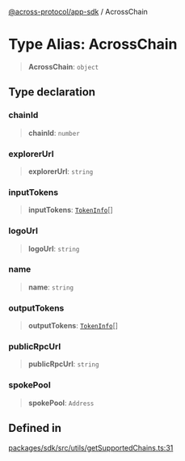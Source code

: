 [@across-protocol/app-sdk](../README.md) / AcrossChain

# Type Alias: AcrossChain

> **AcrossChain**: `object`

## Type declaration

### chainId

> **chainId**: `number`

### explorerUrl

> **explorerUrl**: `string`

### inputTokens

> **inputTokens**: [`TokenInfo`](TokenInfo.md)[]

### logoUrl

> **logoUrl**: `string`

### name

> **name**: `string`

### outputTokens

> **outputTokens**: [`TokenInfo`](TokenInfo.md)[]

### publicRpcUrl

> **publicRpcUrl**: `string`

### spokePool

> **spokePool**: `Address`

## Defined in

[packages/sdk/src/utils/getSupportedChains.ts:31](https://github.com/across-protocol/toolkit/blob/d027d7c23e7230b7b5f439570f9efd60c1d715ce/packages/sdk/src/utils/getSupportedChains.ts#L31)
